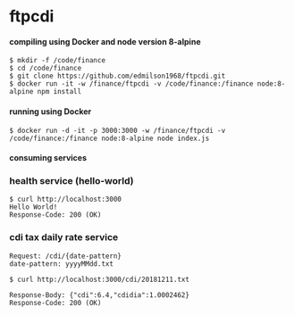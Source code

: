 # ftpcdi

#### compiling using Docker and node version 8-alpine
```
$ mkdir -f /code/finance
$ cd /code/finance
$ git clone https://github.com/edmilson1968/ftpcdi.git
$ docker run -it -w /finance/ftpcdi -v /code/finance:/finance node:8-alpine npm install
```

#### running using Docker
```
$ docker run -d -it -p 3000:3000 -w /finance/ftpcdi -v /code/finance:/finance node:8-alpine node index.js
```

#### consuming services

### health service (hello-world)
```
$ curl http://localhost:3000
Hello World!
Response-Code: 200 (OK)
```

### cdi tax daily rate service
```
Request: /cdi/{date-pattern}
date-pattern: yyyyMMdd.txt

$ curl http://localhost:3000/cdi/20181211.txt

Response-Body: {"cdi":6.4,"cdidia":1.0002462}
Response-Code: 200 (OK)
```
